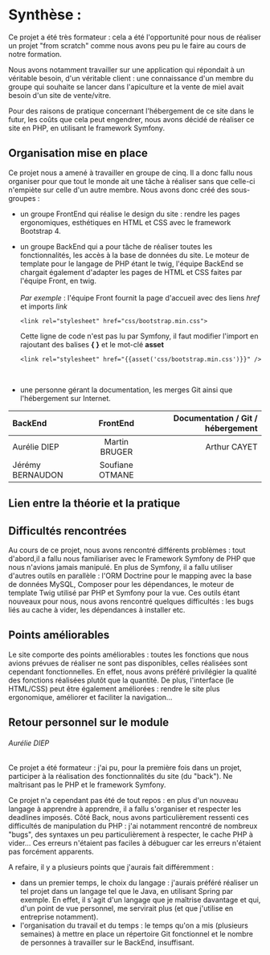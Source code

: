 # Synthèse :

Ce projet a été très formateur : cela a été l'opportunité pour nous de réaliser un projet "from scratch" comme nous avons peu pu le faire au cours de notre formation.

Nous avons notamment travailler sur une application qui répondait à un véritable besoin, d'un véritable client : une connaissance d'un membre du groupe qui souhaite se lancer dans l'apiculture et la vente de miel avait besoin d'un site de vente/vitre. 

Pour des raisons de pratique concernant l'hébergement de ce site dans le futur, les coûts que cela peut engendrer, nous avons décidé de réaliser ce site en PHP, en utilisant le framework Symfony.

## Organisation mise en place 

Ce projet nous a amené à travailler en groupe de cinq. Il a donc fallu nous organiser pour que tout le monde ait une tâche à réaliser sans que celle-ci n'empiète sur celle d'un autre membre.
Nous avons donc créé des sous-groupes : 

* un groupe FrontEnd qui réalise le design du site : rendre les pages ergonomiques, esthétiques en HTML et CSS avec le framework Bootstrap 4.   

* un groupe BackEnd qui a pour tâche de réaliser toutes les fonctionnalités, les accès à la base de données du site. Le moteur de template pour le langage de PHP étant le twig, l'équipe BackEnd se chargait également d'adapter les pages de HTML et CSS faites par l'équipe Front, en twig.    
  <br/>
  _Par exemple_ : l'équipe Front fournit la page d'accueil avec des liens _href_ et imports _link_     

  `<link rel="stylesheet" href="css/bootstrap.min.css">`
 
  Cette ligne de code n'est pas lu par Symfony, il faut modifier l'import en rajoutant des balises **{ }** et le mot-clé **asset**
  
  `<link rel="stylesheet" href="{{asset('css/bootstrap.min.css')}}" />`
  
  <br/>
* une personne gérant la documentation, les merges Git ainsi que l'hébergement sur Internet.

|BackEnd         | FrontEnd       | Documentation / Git / hébergement|
|:-              |:-:             |-:                                |
|Aurélie DIEP    | Martin BRUGER  |Arthur CAYET                      |
|Jérémy BERNAUDON| Soufiane OTMANE|                                  |


## Lien entre la théorie et la pratique

## Difficultés rencontrées 

Au cours de ce projet, nous avons rencontré différents problèmes : tout d'abord,il a fallu nous familiariser avec le Framework Symfony de PHP que nous n'avions jamais manipulé. En plus de Symfony, il a fallu utiliser d'autres outils en parallèle : l'ORM Doctrine pour le mapping avec la base de données MySQL, Composer pour les dépendances, le moteur de template Twig utilisé par PHP et Symfony pour la vue. Ces outils étant nouveaux pour nous, nous avons rencontré quelques difficultés : les bugs liés au cache à vider, les dépendances à installer etc.  
  
## Points améliorables    

Le site comporte des points améliorables : toutes les fonctions que nous avions prévues de réaliser ne sont pas disponibles, celles réalisées sont cependant fonctionnelles. En effet, nous avons préféré privilégier la qualité des fonctions réalisées plutôt que la quantité.
De plus, l'interface (le HTML/CSS) peut être également améliorées : rendre le site plus ergonomique, améliorer et faciliter la navigation...  

## Retour personnel sur le module 

###### Aurélie DIEP
Ce projet a été formateur : j'ai pu, pour la première fois dans un projet, participer à la réalisation des fonctionnalités du site (du "back").
Ne maîtrisant pas le PHP et le framework Symfony.

Ce projet n'a cependant pas été de tout repos : en plus d'un nouveau langage à apprendre à apprendre, il a fallu s'organiser et respecter les deadlines imposés. Côté Back, nous avons particulièrement ressenti ces difficultés de manipulation du PHP : j'ai notamment rencontré de nombreux "bugs", des syntaxes un peu particulièrement à respecter, le cache PHP à vider... Ces erreurs n'étaient pas faciles à débuguer car les erreurs n'étaient pas forcément apparents.

A refaire, il y a plusieurs points que j'aurais fait différemment : 
  * dans un premier temps, le choix du langage : j'aurais préféré réaliser un tel projet dans un langage tel que le Java, en utilisant Spring par exemple. En effet, il s'agit d'un langage que je maîtrise davantage et qui, d'un point de vue personnel, me servirait plus (et que j'utilise en entreprise notamment).   
  * l'organisation du travail et du temps : le temps qu'on a mis (plusieurs semaines) à mettre en place un répertoire Git fonctionnel et le nombre de personnes à travailler sur le BackEnd, insuffisant. 

 
